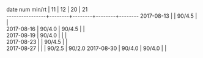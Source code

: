 date num min/rt |   11   |   12   |   20   |   21   
----------------+--------+--------+--------+--------
2017-08-13      |        | 90/4.5 |        |       
2017-08-16      | 90/4.0 | 90/4.5 |        |       
2017-08-19      | 90/4.0 |        |        |       
2017-08-23      |        | 90/4.5 |        |       
2017-08-27      |        |        | 90/2.5 | 90/2.0
2017-08-30      | 90/4.0 | 90/4.0 |        |       
